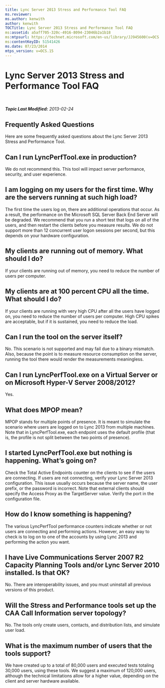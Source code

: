 ```yaml
---
title: Lync Server 2013 Stress and Performance Tool FAQ
ms.reviewer: 
ms.author: kenwith
author: kenwith
TOCTitle: Lync Server 2013 Stress and Performance Tool FAQ
ms:assetid: a5aff705-320c-4916-8094-23046b2a1b18
ms:mtpsurl: https://technet.microsoft.com/en-us/library/JJ945600(v=OCS.15)
ms:contentKeyID: 51541426
ms.date: 07/23/2014
mtps_version: v=OCS.15
---
```


<div data-xmlns="http://www.w3.org/1999/xhtml">

<div class="topic" data-xmlns="http://www.w3.org/1999/xhtml" data-msxsl="urn:schemas-microsoft-com:xslt" data-cs="http://msdn.microsoft.com/en-us/">

<div data-asp="http://msdn2.microsoft.com/asp">

# Lync Server 2013 Stress and Performance Tool FAQ

</div>

<div id="mainSection">

<div id="mainBody">

<span> </span>

_**Topic Last Modified:** 2013-02-24_

<div>

## Frequently Asked Questions

Here are some frequently asked questions about the Lync Server 2013 Stress and Performance Tool.

<div>

## Can I run LyncPerfTool.exe in production?

We do not recommend this. This tool will impact server performance, security, and user experience.

</div>

<div>

## I am logging on my users for the first time. Why are the servers running at such high load?

The first time the users log on, there are additional operations that occur. As a result, the performance on the Microsoft SQL Server Back End Server will be degraded. We recommend that you run a short test that logs on all of the users, and then restart the clients before you measure results. We do not support more than 12 concurrent user logon sessions per second, but this depends on your hardware configuration.

</div>

<div>

## My clients are running out of memory. What should I do?

If your clients are running out of memory, you need to reduce the number of users per computer.

</div>

<div>

## My clients are at 100 percent CPU all the time. What should I do?

If your clients are running with very high CPU after all the users have logged on, you need to reduce the number of users per computer. High CPU spikes are acceptable, but if it is sustained, you need to reduce the load.

</div>

<div>

## Can I run the tool on the server itself?

No. This scenario is not supported and may fail due to a binary mismatch. Also, because the point is to measure resource consumption on the server, running the tool there would render the measurements meaningless.

</div>

<div>

## Can I run LyncPerfTool.exe on a Virtual Server or on Microsoft Hyper-V Server 2008/2012?

Yes.

</div>

<div>

## What does MPOP mean?

MPOP stands for multiple points of presence. It is meant to simulate the scenario where users are logged on to Lync 2013 from multiple machines. Note that in LyncPerfTool.exe, each endpoint uses the default profile (that is, the profile is not split between the two points of presence).

</div>

<div>

## I started LyncPerfTool.exe but nothing is happening. What’s going on?

Check the Total Active Endpoints counter on the clients to see if the users are connecting. If users are not connecting, verify your Lync Server 2013 configuration. This issue usually occurs because the server name, the user prefix, or the password is incorrect. Note that external clients should specify the Access Proxy as the TargetServer value. Verify the port in the configuration file.

</div>

<div>

## How do I know something is happening?

The various LyncPerfTool performance counters indicate whether or not users are connecting and performing actions. However, an easy way to check is to log on to one of the accounts by using Lync 2013 and performing the action you want.

</div>

<div>

## I have Live Communications Server 2007 R2 Capacity Planning Tools and/or Lync Server 2010 installed. Is that OK?

No. There are interoperability issues, and you must uninstall all previous versions of this product.

</div>

<div>

## Will the Stress and Performance tools set up the CAA Call Information server topology?

No. The tools only create users, contacts, and distribution lists, and simulate user load.

</div>

<div>

## What is the maximum number of users that the tools support?

We have created up to a total of 80,000 users and executed tests totaling 30,000 users, using these tools. We suggest a maximum of 120,000 users, although the technical limitations allow for a higher value, depending on the client and server hardware available.

</div>

</div>

</div>

<span> </span>

</div>

</div>

</div>

